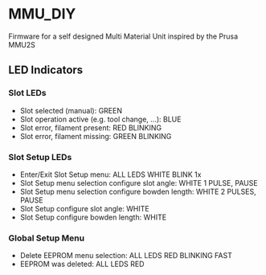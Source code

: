 # MMU_DIY

Firmware for a self designed Multi Material Unit inspired by the Prusa MMU2S

## LED Indicators

### Slot LEDs
- Slot selected (manual): GREEN
- Slot operation active (e.g. tool change, ...): BLUE
- Slot error, filament present: RED BLINKING
- Slot error, filament missing: GREEN BLINKING

### Slot Setup LEDs
- Enter/Exit Slot Setup menu: ALL LEDS WHITE BLINK 1x
- Slot Setup menu selection configure slot angle: WHITE 1 PULSE, PAUSE
- Slot Setup menu selection configure bowden length: WHITE 2 PULSES, PAUSE
- Slot Setup configure slot angle: WHITE
- Slot Setup configure bowden length: WHITE

### Global Setup Menu
- Delete EEPROM menu selection: ALL LEDS RED BLINKING FAST
- EEPROM was deleted: ALL LEDS RED
